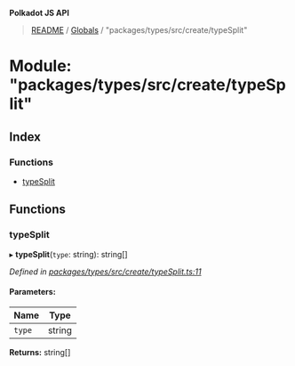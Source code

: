 **Polkadot JS API**

> [README](../README.md) / [Globals](../globals.md) / "packages/types/src/create/typeSplit"

# Module: "packages/types/src/create/typeSplit"

## Index

### Functions

* [typeSplit](_packages_types_src_create_typesplit_.md#typesplit)

## Functions

### typeSplit

▸ **typeSplit**(`type`: string): string[]

*Defined in [packages/types/src/create/typeSplit.ts:11](https://github.com/polkadot-js/api/blob/19d6165bd/packages/types/src/create/typeSplit.ts#L11)*

#### Parameters:

Name | Type |
------ | ------ |
`type` | string |

**Returns:** string[]
